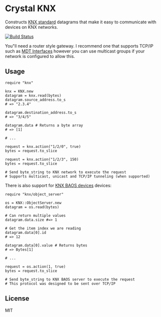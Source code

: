 # Crystal KNX

Constructs [KNX standard](https://en.wikipedia.org/wiki/KNX_(standard)) datagrams that make it easy to communicate with devices on KNX networks.

[![Build Status](https://travis-ci.org/spider-gazelle/knx.svg?branch=master)](https://travis-ci.org/spider-gazelle/knx)

You"ll need a router style gateway. I recommend one that supports TCP/IP such as [MDT Interfaces](http://www.mdt.de/EN_Interfaces.html) however you can use multicast groups if your network is configured to allow this.


## Usage

```crystal
require "knx"

knx = KNX.new
datagram = knx.read(bytes)
datagram.source_address.to_s
# => "2.3.4"

datagram.destination_address.to_s
# => "3/4/5"

datagram.data # Returns a byte array
# => [1]

# ...

request = knx.action("1/2/0", true)
bytes = request.to_slice

request = knx.action("1/2/3", 150)
bytes = request.to_slice

# Send byte_string to KNX network to execute the request
# Supports multicast, unicast and TCP/IP tunneling (when supported)

```

There is also support for [KNX BAOS devices](http://www.weinzierl.de/index.php/en/all-knx/knx-devices-en) devices:


```crystal
require "knx/object_server"

os = KNX::ObjectServer.new
datagram = os.read(bytes)

# Can return multiple values
datagram.data.size #=> 1

# Get the item index we are reading
datagram.data[0].id
# => 12

datagram.data[0].value # Returns bytes
# => Bytes[1]

# ...

request = os.action(1, true)
bytes = request.to_slice

# Send byte_string to KNX BAOS server to execute the request
# This protocol was designed to be sent over TCP/IP

```


## License

MIT
